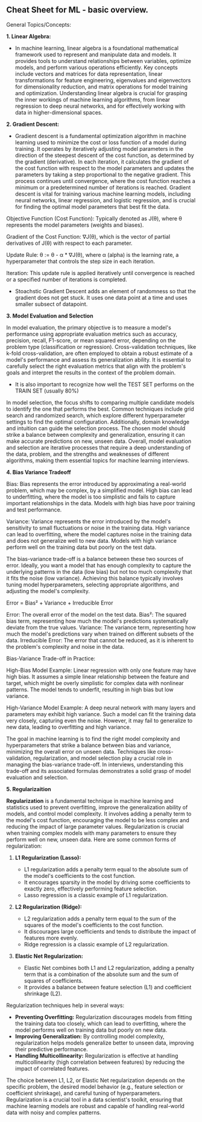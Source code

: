 ## Cheat Sheet for ML - basic overview.

General Topics/Concepts:

**1. Linear Algebra:**

- In machine learning, linear algebra is a foundational mathematical framework used to represent and manipulate data and models. It provides tools to understand relationships between variables, optimize models, and perform various operations efficiently. Key concepts include vectors and matrices for data representation, linear transformations for feature engineering, eigenvalues and eigenvectors for dimensionality reduction, and matrix operations for model training and optimization. Understanding linear algebra is crucial for grasping the inner workings of machine learning algorithms, from linear regression to deep neural networks, and for effectively working with data in higher-dimensional spaces.

**2. Gradient Descent:**

- Gradient descent is a fundamental optimization algorithm in machine learning used to minimize the cost or loss function of a model during training. It operates by iteratively adjusting model parameters in the direction of the steepest descent of the cost function, as determined by the gradient (derivative). In each iteration, it calculates the gradient of the cost function with respect to the model parameters and updates the parameters by taking a step proportional to the negative gradient. This process continues until convergence, where the cost function reaches a minimum or a predetermined number of iterations is reached. Gradient descent is vital for training various machine learning models, including neural networks, linear regression, and logistic regression, and is crucial for finding the optimal model parameters that best fit the data.

Objective Function (Cost Function): Typically denoted as J(θ), where θ represents the model parameters (weights and biases).

Gradient of the Cost Function: ∇J(θ), which is the vector of partial derivatives of J(θ) with respect to each parameter.

Update Rule: θ := θ - α * ∇J(θ), where α (alpha) is the learning rate, a hyperparameter that controls the step size in each iteration.

Iteration: This update rule is applied iteratively until convergence is reached or a specified number of iterations is completed.

- Stoachstic Gradient Descent adds an element of randomness so that the gradient does not get stuck. It uses one data point at a time and uses smaller subsect of datapoint.

**3. Model Evaluation and Selection**

In model evaluation, the primary objective is to measure a model's performance using appropriate evaluation metrics such as accuracy, precision, recall, F1-score, or mean squared error, depending on the problem type (classification or regression). Cross-validation techniques, like k-fold cross-validation, are often employed to obtain a robust estimate of a model's performance and assess its generalization ability. It is essential to carefully select the right evaluation metrics that align with the problem's goals and interpret the results in the context of the problem domain.

- It is also important to recognize how well the TEST SET performs on the TRAIN SET (usually 80%)

In model selection, the focus shifts to comparing multiple candidate models to identify the one that performs the best. Common techniques include grid search and randomized search, which explore different hyperparameter settings to find the optimal configuration. Additionally, domain knowledge and intuition can guide the selection process. The chosen model should strike a balance between complexity and generalization, ensuring it can make accurate predictions on new, unseen data. Overall, model evaluation and selection are iterative processes that require a deep understanding of the data, problem, and the strengths and weaknesses of different algorithms, making them essential topics for machine learning interviews.

**4. Bias Variance Tradeoff**

Bias: Bias represents the error introduced by approximating a real-world problem, which may be complex, by a simplified model. High bias can lead to underfitting, where the model is too simplistic and fails to capture important relationships in the data. Models with high bias have poor training and test performance.

Variance: Variance represents the error introduced by the model's sensitivity to small fluctuations or noise in the training data. High variance can lead to overfitting, where the model captures noise in the training data and does not generalize well to new data. Models with high variance perform well on the training data but poorly on the test data.

The bias-variance trade-off is a balance between these two sources of error. Ideally, you want a model that has enough complexity to capture the underlying patterns in the data (low bias) but not too much complexity that it fits the noise (low variance). Achieving this balance typically involves tuning model hyperparameters, selecting appropriate algorithms, and adjusting the model's complexity.

Error = Bias² + Variance + Irreducible Error

Error: The overall error of the model on the test data.
Bias²: The squared bias term, representing how much the model's predictions systematically deviate from the true values.
Variance: The variance term, representing how much the model's predictions vary when trained on different subsets of the data.
Irreducible Error: The error that cannot be reduced, as it is inherent to the problem's complexity and noise in the data.

Bias-Variance Trade-off in Practice:

High-Bias Model Example: Linear regression with only one feature may have high bias. It assumes a simple linear relationship between the feature and target, which might be overly simplistic for complex data with nonlinear patterns. The model tends to underfit, resulting in high bias but low variance.

High-Variance Model Example: A deep neural network with many layers and parameters may exhibit high variance. Such a model can fit the training data very closely, capturing even the noise. However, it may fail to generalize to new data, leading to overfitting and high variance.

The goal in machine learning is to find the right model complexity and hyperparameters that strike a balance between bias and variance, minimizing the overall error on unseen data. Techniques like cross-validation, regularization, and model selection play a crucial role in managing the bias-variance trade-off. In interviews, understanding this trade-off and its associated formulas demonstrates a solid grasp of model evaluation and selection.


**5. Regularizaition**

**Regularization** is a fundamental technique in machine learning and statistics used to prevent overfitting, improve the generalization ability of models, and control model complexity. It involves adding a penalty term to the model's cost function, encouraging the model to be less complex and reducing the impact of large parameter values. Regularization is crucial when training complex models with many parameters to ensure they perform well on new, unseen data. Here are some common forms of regularization:

1. **L1 Regularization (Lasso):**
   - L1 regularization adds a penalty term equal to the absolute sum of the model's coefficients to the cost function.
   - It encourages sparsity in the model by driving some coefficients to exactly zero, effectively performing feature selection.
   - Lasso regression is a classic example of L1 regularization.

2. **L2 Regularization (Ridge):**
   - L2 regularization adds a penalty term equal to the sum of the squares of the model's coefficients to the cost function.
   - It discourages large coefficients and tends to distribute the impact of features more evenly.
   - Ridge regression is a classic example of L2 regularization.

3. **Elastic Net Regularization:**
   - Elastic Net combines both L1 and L2 regularization, adding a penalty term that is a combination of the absolute sum and the sum of squares of coefficients.
   - It provides a balance between feature selection (L1) and coefficient shrinkage (L2).

Regularization techniques help in several ways:
- **Preventing Overfitting:** Regularization discourages models from fitting the training data too closely, which can lead to overfitting, where the model performs well on training data but poorly on new data.
- **Improving Generalization:** By controlling model complexity, regularization helps models generalize better to unseen data, improving their predictive performance.
- **Handling Multicollinearity:** Regularization is effective at handling multicollinearity (high correlation between features) by reducing the impact of correlated features.

The choice between L1, L2, or Elastic Net regularization depends on the specific problem, the desired model behavior (e.g., feature selection or coefficient shrinkage), and careful tuning of hyperparameters. Regularization is a crucial tool in a data scientist's toolkit, ensuring that machine learning models are robust and capable of handling real-world data with noisy and complex patterns.
